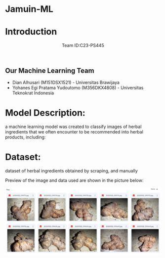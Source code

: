 # Jamuin-ML
# Introduction
<p align='center'>Team ID:C23-PS445 </p><br>

## Our Machine Learning Team
- Dian Alhusari (M151DSX1521) - Universitas Brawijaya 
- Yohanes Egi Pratama Yudoutomo (M356DKX4808) - Universitas Teknokrat Indonesia

# Model Description:
a machine learning model was created to classify images of herbal ingredients that we often encounter to be recommended into herbal products, including:

# Dataset:
dataset of herbal ingredients obtained by scraping, and manually
<p>Preview of the image and data used are shown in the picture below:</p>
<img src="https://github.com/JamuIn/Jamuin-ML/blob/main/Dataset/assetdata.PNG?raw=true"
